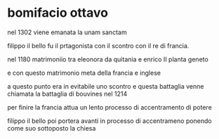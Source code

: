 # bomifacio ottavo 
nel 1302 viene emanata la unam sanctam 

filippo il bello fu il prtagonista con il scontro con il re di francia.

nel 1180 matrimoniio tra eleonora da quitania e enrico II planta geneto

e con questo matrimonio meta della francia e inglese

a questo punto era in evitabile uno scontro e questa battaglia venne chiamata la battaglia di bouvines  nel 1214

per finire la francia attua un lento processo di accentramento di potere

filippo il bello poi portera avanti in processo di accentrameno ponendo come suo sottoposto la chiesa